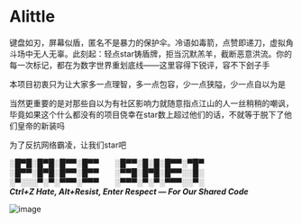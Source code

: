 # Alittle

键盘如刃，屏幕似盾，匿名不是暴力的保护伞。冷语如毒箭，点赞即递刀，虚拟角斗场中无人无辜。此刻起：轻点star铸盾牌，拒当沉默羔羊，截断恶意洪流。你的每一次标记，都在为数字世界重划底线——这里容得下锐评，容不下刽子手

本项目初衷只为让大家多一点理智，多一点包容，少一点狭隘，少一点自以为是

当然更重要的是对那些自以为有社区影响力就随意指点江山的人一丝稍稍的嘲讽，毕竟如果这个什么都没有的项目侥幸在star数上超过他们的话，不就等于脱下了他们皇帝的新装吗

为了反抗网络霸凌，让我们star吧

  ░█▀█░█▀█░█▀▀░█▀▀  ░█▀▀░█░█░█▀▀░▀█▀  
  ░█▀▀░█▀█░█▀▀░█▀▀  ░▀▀█░█▀█░█▀▀░░█░  
  ░▀░░░▀░▀░▀▀▀░▀▀▀  ░▀▀▀░▀░▀░▀▀▀░░▀░  
  ***Ctrl+Z Hate, Alt+Resist, Enter Respect — For Our Shared Code***

![image](https://github.com/user-attachments/assets/b1d4592a-d4ff-47d7-8282-63d5189ff147)
